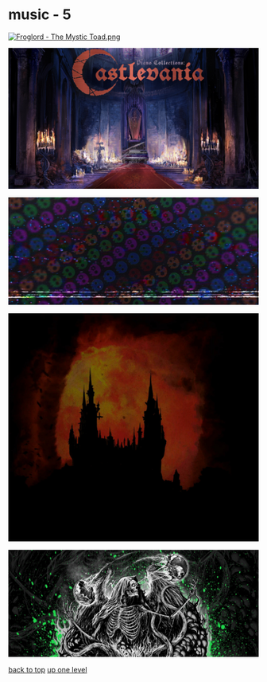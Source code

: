 # music - 5
[![Froglord - The Mystic Toad.png](https://raw.githubusercontent.com/buckmanc/wallpapers/main/desktop/music/Froglord%20-%20The%20Mystic%20Toad.png "Froglord - The Mystic Toad.png")](https://raw.githubusercontent.com/buckmanc/wallpapers/main/desktop/music/Froglord%20-%20The%20Mystic%20Toad.png)

[![Laurence Manning - Piano Collections_ Castlevania.jpg](https://raw.githubusercontent.com/buckmanc/wallpapers/main/desktop/music/Laurence%20Manning%20-%20Piano%20Collections_%20Castlevania.jpg "Laurence Manning - Piano Collections_ Castlevania.jpg")](https://raw.githubusercontent.com/buckmanc/wallpapers/main/desktop/music/Laurence%20Manning%20-%20Piano%20Collections_%20Castlevania.jpg)

[![Living Tombstone - Spotify.jpg](https://raw.githubusercontent.com/buckmanc/wallpapers/main/desktop/music/Living%20Tombstone%20-%20Spotify.jpg "Living Tombstone - Spotify.jpg")](https://raw.githubusercontent.com/buckmanc/wallpapers/main/desktop/music/Living%20Tombstone%20-%20Spotify.jpg)

[![solar-eruption-the-demons-house.jpg](https://raw.githubusercontent.com/buckmanc/wallpapers/main/desktop/music/solar-eruption-the-demons-house.jpg "solar-eruption-the-demons-house.jpg")](https://raw.githubusercontent.com/buckmanc/wallpapers/main/desktop/music/solar-eruption-the-demons-house.jpg)

[![So This Is Suffering Spotify header.jpg](https://raw.githubusercontent.com/buckmanc/wallpapers/main/desktop/music/So%20This%20Is%20Suffering%20Spotify%20header.jpg "So This Is Suffering Spotify header.jpg")](https://raw.githubusercontent.com/buckmanc/wallpapers/main/desktop/music/So%20This%20Is%20Suffering%20Spotify%20header.jpg)



[back to top](#)
[up one level](/desktop/README.MD)
